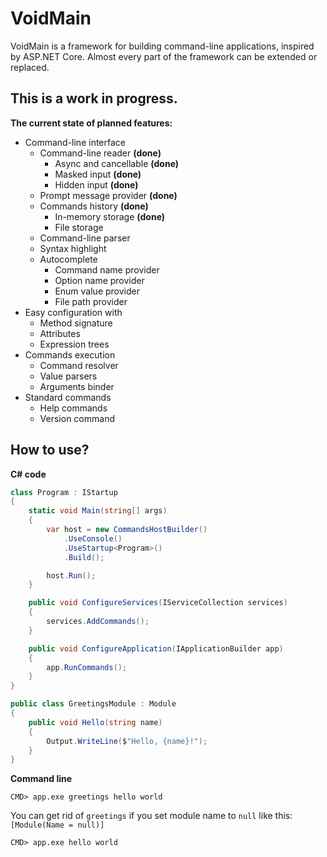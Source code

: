 # VoidMain
VoidMain is a framework for building command-line applications, inspired by ASP.NET Core.
Almost every part of the framework can be extended or replaced.

## This is a work in progress.

**The current state of planned features:**
- Command-line interface
  - Command-line reader **(done)**
    - Async and cancellable **(done)**
    - Masked input **(done)**
    - Hidden input **(done)**
  - Prompt message provider **(done)**
  - Commands history **(done)**
    - In-memory storage **(done)**
    - File storage
  - Command-line parser
  - Syntax highlight
  - Autocomplete
    - Command name provider
    - Option name provider
    - Enum value provider
    - File path provider
- Easy configuration with
  - Method signature
  - Attributes
  - Expression trees
- Commands execution
  - Command resolver
  - Value parsers
  - Arguments binder
- Standard commands
  - Help commands
  - Version command

## How to use?

**C# code**
```csharp
class Program : IStartup
{
    static void Main(string[] args)
    {
        var host = new CommandsHostBuilder()
            .UseConsole()
            .UseStartup<Program>()
            .Build();

        host.Run();
    }

    public void ConfigureServices(IServiceCollection services)
    {
        services.AddCommands();
    }

    public void ConfigureApplication(IApplicationBuilder app)
    {
        app.RunCommands();
    }
}

public class GreetingsModule : Module
{
    public void Hello(string name)
    {
        Output.WriteLine($"Hello, {name}!");
    }
}
```

**Command line**
```
CMD> app.exe greetings hello world
```

You can get rid of `greetings` if you set module name to `null` like this: `[Module(Name = null)]`
```
CMD> app.exe hello world
```